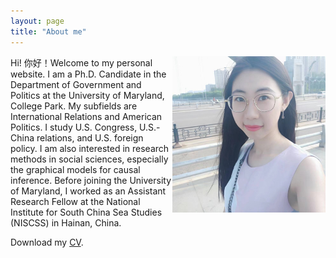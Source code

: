 ```yaml
---
layout: page
title: "About me"
---
```


<img align="right" width="245" height="250" src="photo.jpg">

Hi! 你好！Welcome to my personal website. I am a Ph.D. Candidate in the Department of Government and Politics at the University of Maryland, College Park. My subfields are International Relations and American Politics. I study U.S. Congress, U.S.-China relations, and U.S. foreign policy. I am also interested in research methods in social sciences, especially the graphical models for causal inference. Before joining the University of Maryland, I worked as an Assistant Research Fellow at the National Institute for South China Sea Studies (NISCSS) in Hainan, China.


Download my [CV](https://guanw921.github.io/guanwang.pdf).


